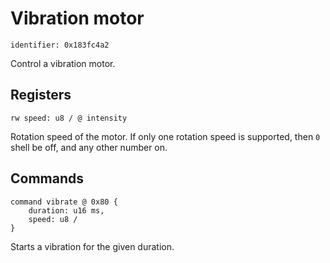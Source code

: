 # Vibration motor

    identifier: 0x183fc4a2

Control a vibration motor.

## Registers

    rw speed: u8 / @ intensity

Rotation speed of the motor.
If only one rotation speed is supported, then `0` shell be off, and any other number on.

## Commands

    command vibrate @ 0x80 {
        duration: u16 ms,
        speed: u8 /
    }

Starts a vibration for the given duration.
